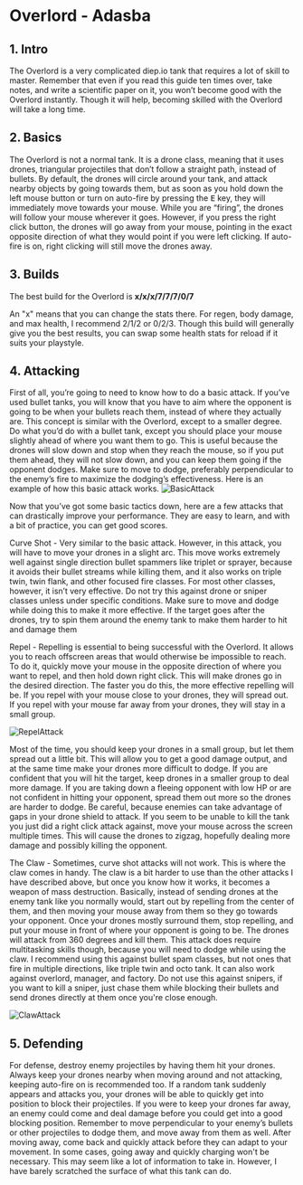 <!-- Modifiers: img_small -->
# Overlord - Adasba



## 1. Intro

The Overlord is a very complicated diep.io tank that requires a lot of skill to master. Remember that even if you read this guide ten times over, take notes, and write a scientific paper on it, you won’t become good with the Overlord instantly. Though it will help, becoming skilled with the Overlord will take a long time.



## 2. Basics

The Overlord is not a normal tank. It is a drone class, meaning that it uses drones, triangular projectiles that don’t follow a straight path, instead of bullets. By default, the drones will circle around your tank, and attack nearby objects by going towards them, but as soon as you hold down the left mouse button or turn on auto-fire by pressing the <kbd>E</kbd> key, they will immediately move towards your mouse. While you are “firing”, the drones will follow your mouse wherever it goes. However, if you press the right click button, the drones will go away from your mouse, pointing in the exact opposite direction of what they would point if you were left clicking. If auto-fire is on, right clicking will still move the drones away.



## 3. Builds

The best build for the Overlord is **x/x/x/7/7/7/0/7**



An "x" means that you can change the stats there. For regen, body damage, and max health, I recommend 2/1/2 or 0/2/3. Though this build will generally give you the best results, you can swap some health stats for reload if it suits your playstyle.



## 4. Attacking

First of all, you’re going to need to know how to do a basic attack. If you’ve used bullet tanks, you will know that you have to aim where the opponent is going to be when your bullets reach them, instead of where they actually are. This concept is similar with the Overlord, except to a smaller degree. Do what you’d do with a bullet tank, except you should place your mouse slightly ahead of where you want them to go. This is useful because the drones will slow down and stop when they reach the mouse, so if you put them ahead, they will not slow down, and you can keep them going if the opponent dodges. Make sure to move to dodge, preferably perpendicular to the enemy’s fire to maximize the dodging’s effectiveness. Here is an example of how this basic attack works.
![BasicAttack](https://cdn.discordapp.com/attachments/254100111934750720/254104973720289280/unknown.png)



Now that you’ve got some basic tactics down, here are a few attacks that can drastically improve your performance. They are easy to learn, and with a bit of practice, you can get good scores.



Curve Shot - Very similar to the basic attack. However, in this attack, you will have to move your drones in a slight arc. This move works extremely well against single direction bullet spammers like triplet or sprayer, because it avoids their bullet streams while killing them, and it also works on triple twin, twin flank, and other focused fire classes. For most other classes, however, it isn’t very effective. Do not try this against drone or sniper classes unless under specific conditions. Make sure to move and dodge while doing this to make it more effective. If the target goes after the drones, try to spin them around the enemy tank to make them harder to hit and damage them



Repel - Repelling is essential to being successful with the Overlord. It allows you to reach offscreen areas that would otherwise be impossible to reach. To do it, quickly move your mouse in the opposite direction of where you want to repel, and then hold down right click. This will make drones go in the desired direction. The faster you do this, the more effective repelling will be. If you repel with your mouse close to your drones, they will spread out. If you repel with your mouse far away from your drones, they will stay in a small group.

![RepelAttack](https://cdn.discordapp.com/attachments/254100111934750720/254144272763191296/DiepTextOverlordGuide2.jpg)



Most of the time, you should keep your drones in a small group, but let them spread out a little bit. This will allow you to get a good damage output, and at the same time make your drones more difficult to dodge. If you are confident that you will hit the target, keep drones in a smaller group to deal more damage. If you are taking down a fleeing opponent with low HP or are not confident in hitting your opponent, spread them out more so the drones are harder to dodge. Be careful, because enemies can take advantage of gaps in your drone shield to attack. If you seem to be unable to kill the tank you just did a right click attack against, move your mouse across the screen multiple times. This will cause the drones to zigzag, hopefully dealing more damage and possibly killing the opponent.



The Claw - Sometimes, curve shot attacks will not work. This is where the claw comes in handy. The claw is a bit harder to use than the other attacks I have described above, but once you know how it works, it becomes a weapon of mass destruction. Basically, instead of sending drones at the enemy tank like you normally would, start out by repelling from the center of them, and then moving your mouse away from them so they go towards your opponent. Once your drones mostly surround them, stop repelling, and put your mouse in front of where your opponent is going to be. The drones will attack from 360 degrees and kill them. This attack does require multitasking skills though, because you will need to dodge while using the claw. I recommend using this against bullet spam classes, but not ones that fire in multiple directions, like triple twin and octo tank. It can also work against overlord, manager, and factory. Do not use this against snipers, if you want to kill a sniper, just chase them while blocking their bullets and send drones directly at them once you're close enough.

![ClawAttack](https://cdn.discordapp.com/attachments/254100111934750720/311668321579827200/image.png)



## 5. Defending

For defense, destroy enemy projectiles by having them hit your drones. Always keep your drones nearby when moving around and not attacking, keeping auto-fire on is recommended too. If a random tank suddenly appears and attacks you, your drones will be able to quickly get into position to block their projectiles. If you were to keep your drones far away, an enemy could come and deal damage before you could get into a good blocking position. Remember to move perpendicular to your enemy’s bullets or other projectiles to dodge them, and move away from them as well. After moving away, come back and quickly attack before they can adapt to your movement. In some cases, going away and quickly charging won't be necessary. This may seem like a lot of information to take in. However, I have barely scratched the surface of what this tank can do.
